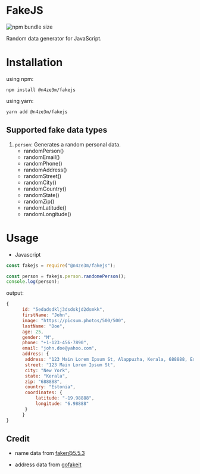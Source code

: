 # FakeJS

![npm bundle size](https://img.shields.io/bundlephobia/min/@n4ze3m/fakejs)

Random data generator for JavaScript.

# Installation

using npm:

    npm install @n4ze3m/fakejs

using yarn:

    yarn add @n4ze3m/fakejs

## Supported fake data types

1. `person`: Generates a random personal data.
   - randomPerson()
   - randomEmail()
   - randomPhone()
   - randomAddress()
   - randomStreet()
   - randomCity()
   - randomCountry()
   - randomState()
   - randomZip()
   - randomLatitude()
   - randomLongitude()

# Usage

- Javascript

```javascript
const fakejs = require("@n4ze3m/fakejs");

const person = fakejs.person.randomePerson();
console.log(person);
```

output:

```javascript
{
      id: "5edadsdklj3dsdskjd2dsmkk",
      firstName: "John",
      image: "https://picsum.photos/500/500",
      lastName: "Doe",
      age: 25,
      gender: "M",
      phone: "+1-123-456-7890",
      email: "john.doe@yahoo.com",
      address: {
       address: "123 Main Lorem Ipsum St, Alappuzha, Kerala, 688888, Estonia",
       street: "123 Main Lorem Ipsum St",
       city: "New York",
       state: "Kerala",
       zip: "688888",
       country: "Estonia",
       coordinates: {
           latitude: "-19.98888",
           longitude: "6.98888"
       }
      }
}
```

## Credit

- name data from faker@5.5.3

- address data from [gofakeit](https://github.com/brianvoe/gofakeit)
